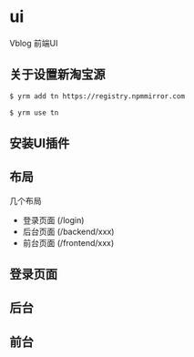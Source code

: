 # ui

Vblog 前端UI

## 关于设置新淘宝源

```sh
$ yrm add tn https://registry.npmmirror.com

$ yrm use tn
```

## 安装UI插件

[](https://arco.design/vue/docs/start)


## 布局

几个布局
+ 登录页面 (/login)
+ 后台页面 (/backend/xxx)
+ 前台页面 (/frontend/xxx)

## 登录页面


## 后台


## 前台